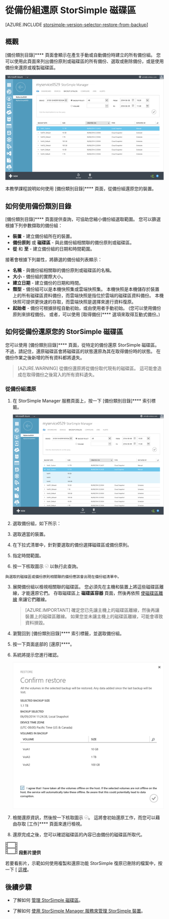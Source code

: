 <properties 
   pageTitle="從備份還原 StorSimple 磁碟區 | Microsoft Azure"
   description="說明如何使用 StorSimple Manager 的 [備份類別目錄] 頁面，從備份組還原 StorSimple 磁碟區。"
   services="storsimple"
   documentationCenter="NA"
   authors="SharS"
   manager="carolz"
   editor="" />
<tags 
   ms.service="storsimple"
   ms.devlang="NA"
   ms.topic="article"
   ms.tgt_pltfrm="NA"
   ms.workload="TBD"
   ms.date="12/14/2015"
   ms.author="v-sharos" />


# 從備份組還原 StorSimple 磁碟區

[AZURE.INCLUDE [storsimple-version-selector-restore-from-backup](../../includes/storsimple-version-selector-restore-from-backup.md)]

## 概觀

[備份類別目錄]**** 頁面會顯示在產生手動或自動備份時建立的所有備份組。 您可以使用此頁面來列出備份原則或磁碟區的所有備份、選取或刪除備份，或是使用備份來還原或複製磁碟區。

 ![備份類別目錄頁面](./media/storsimple-restore-from-backup-set/HCS_BackupCatalog.png)

本教學課程說明如何使用 [備份類別目錄]**** 頁面，從備份組還原您的裝置。

## 如何使用備份類別目錄

[備份類別目錄]**** 頁面提供查詢，可協助您縮小備份組選取範圍。 您可以篩選根據下列參數擷取的備份組：

- **裝置** - 建立備份組所在的裝置。
- **備份原則** 或 **磁碟區** - 與此備份組相關聯的備份原則或磁碟區。
- **從** 和 **至** - 建立備份組的日期和時間範圍。

接著會根據下列屬性，將篩選的備份組列表顯示：

- **名稱** - 與備份組相關聯的備份原則或磁碟區的名稱。
- **大小** - 備份組的實際大小。
- **建立日期** - 建立備份的日期和時間。
- **類型** - 備份組可以是本機快照集或雲端快照集。 本機快照是本機儲存於裝置上的所有磁碟區資料備份，而雲端快照是指位於雲端的磁碟區資料備份。 本機快照可提供更快速的存取，而雲端快照是選擇來進行資料復原。
- **起始者** - 備份可根據排程自動初始，或由使用者手動初始。 (您可以使用備份原則來排程備份。 或者，可以使用 [取得備份]**** 選項來取得互動式備份。)

## 如何從備份還原您的 StorSimple 磁碟區

您可以使用 [備份類別目錄]**** 頁面，從特定的備份還原 StorSimple 磁碟區。 不過，請記住，還原磁碟區會將磁碟區的狀態還原為其在取得備份時的狀態。 在備份作業之後新增的所有資料都將遺失。
> [AZURE.WARNING] 從備份還原將從備份取代現有的磁碟區。 這可能會造成在取得備份之後寫入的所有資料遺失。


### 從備份組還原

1. 在 StorSimple Manager 服務頁面上，按一下  [備份類別目錄]**** 索引標籤。

    ![備份類別目錄](./media/storsimple-restore-from-backup-set/HCS_Restore.png)

2. 選取備份組，如下所示：
  1. 選取適當的裝置。
  2. 在下拉式清單中，針對要選取的備份選擇磁碟區或備份原則。
  3. 指定時間範圍。
  4. 按一下核取圖示 ![核取圖示](./media/storsimple-restore-from-backup-set/HCS_CheckIcon.png) 以執行此查詢。

    與選取的磁碟區或備份原則相關聯的備份應該會出現在備份組清單中。

3. 展開備份組以檢視相關聯的磁碟區。 您必須先在主機和裝置上將這些磁碟區離線，才能還原它們。 存取磁碟區上 **磁碟區容器** 頁面，然後再依照 [使磁碟區離線](storsimple-manage-volumes.md#take-a-volume-offline) 來讓它們離線。
    >  [AZURE.IMPORTANT] 確定您已先讓主機上的磁碟區離線，然後再讓裝置上的磁碟區離線。 如果您並未讓主機上的磁碟區離線，可能會導致資料損毀。

4. 瀏覽回到 [備份類別目錄]**** 索引標籤，並選取備份組。

5. 按一下頁面底部的 [還原]****。

6. 系統將提示您進行確認。

    ![確認電子郵件](./media/storsimple-restore-from-backup-set/HCS_ConfirmRestore.png)

7. 檢閱還原資訊，然後按一下核取圖示 ![核取圖示](./media/storsimple-restore-from-backup-set/HCS_CheckIcon.png)。 這將會初始還原工作，而您可以藉由存取 [工作]**** 頁面來進行檢視。

8. 還原完成之後，您可以確認磁碟區的內容已由備份的磁碟區所取代。

![段影片提供](./media/storsimple-restore-from-backup-set/Video_icon.png) **段影片提供**

若要看影片，示範如何使用複製和還原功能 StorSimple 復原已刪除的檔案中，按一下 [ [這裡](http://azure.microsoft.com/documentation/videos/storsimple-recover-deleted-files-with-storsimple/)。

## 後續步驟

- 了解如何 [管理 StorSimple 磁碟區](storsimple-manage-volumes.md)。

- 了解如何 [使用 StorSimple Manager 服務來管理 StorSimple 裝置](storsimple-manager-service-administration.md)。




